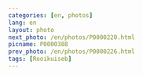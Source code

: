 ```yaml
---
categories: [en, photos]
lang: en
layout: photo
next_photo: /en/photos/P0000220.html
picname: P0000388
prev_photo: /en/photos/P0000226.html
tags: [Rooikuiseb]
---
```

